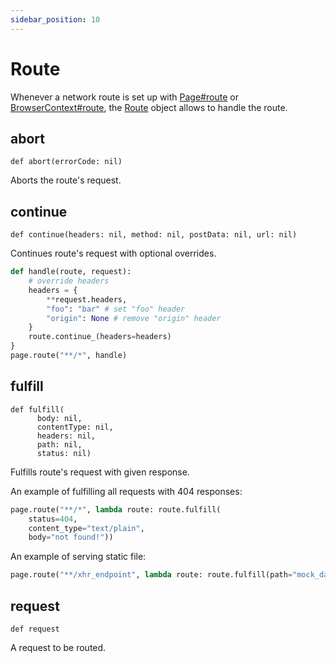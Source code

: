 ```yaml
---
sidebar_position: 10
---
```


# Route

Whenever a network route is set up with [Page#route](./page#route) or [BrowserContext#route](./browser_context#route), the [Route](./route) object
allows to handle the route.

## abort

```
def abort(errorCode: nil)
```

Aborts the route's request.

## continue

```
def continue(headers: nil, method: nil, postData: nil, url: nil)
```

Continues route's request with optional overrides.

```python sync title=example_1960aabd58c9553683368e29429d39c1209d35e6e3625bbef1280a1fa022a9ee.py
def handle(route, request):
    # override headers
    headers = {
        **request.headers,
        "foo": "bar" # set "foo" header
        "origin": None # remove "origin" header
    }
    route.continue_(headers=headers)
}
page.route("**/*", handle)

```



## fulfill

```
def fulfill(
      body: nil,
      contentType: nil,
      headers: nil,
      path: nil,
      status: nil)
```

Fulfills route's request with given response.

An example of fulfilling all requests with 404 responses:

```python sync title=example_6d2dfd4bb5c8360f8d80bb91c563b0bd9b99aa24595063cf85e5a6e1b105f89c.py
page.route("**/*", lambda route: route.fulfill(
    status=404,
    content_type="text/plain",
    body="not found!"))

```

An example of serving static file:

```python sync title=example_c77fd0986d0b74c905cd9417756c76775e612cc86410f9a5aabc5b46d233d150.py
page.route("**/xhr_endpoint", lambda route: route.fulfill(path="mock_data.json"))

```



## request

```
def request
```

A request to be routed.
